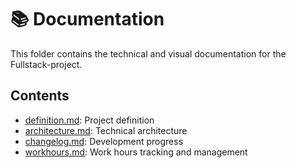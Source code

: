 # 📚 Documentation

This folder contains the technical and visual documentation for the Fullstack-project.

## Contents
- [definition.md](./definition.md): Project definition
- [architecture.md](./architecture.md): Technical architecture
- [changelog.md](./changelog.md): Development progress
- [workhours.md](./workhours.md): Work hours tracking and management
